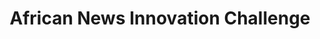 ---
layout: project
title: African News Innovation Challenge

project_name: Data Education and Advocacy
project_image1: /img/project_fellowships01.jpg
project_image2: 
project_image3:
project_image4:
project_image5:
excerpt: |
    Code4SA is proud to be a winner of the African News Innovation Challenge
project_description: |
    <p>At Code4SA, our philosophy is that the only way to create a sustainable open data and citizen engagement movement within South Africa is to create a paradigm shift within thought-leader organisations. Through these organisations we believe that society can be sensitised to the importance of transparency in government and other organisations.</p>
    <p>We are proud to be <a href="http://africannewschallenge.org/2012-winners/">included</a> as one of the winners of the <a href="http://africannewschallenge.org/">2012 African News Innovation Challange</a> to support a pilot project that will attempt to contribute to the development of a South Africa data-driven ecosystem of information producers and consumers.</p>
    
    <p>Our initial experiment is to try to evangelise the use of data within influential media organisations. Following the <a href="http://www.code4kenya.org/">Code4Kenya</a> model, data analysts / fellows are being embedded into host organisations for a period a six months. </p>
    <p>During that period, Fellows are considered to be part of the news team, sitting side-by-side with journalists and attending daily news briefs. They are responsible for identifying opportunities to improve the way news stories are found and disseminated. Typically, they work on a data story with a journalist, produce visualisations, build apis or develop interesting ways of consuming news.</p> 
    <p>Fellows are supported by a CitizenLab manned by techies and a graphic designer. This lab provides the heavy-lifting to implement some of the projects identified by the fellows.</p>
project_whatwechanged: |
    <p>The objective of this project is to allow news organisations to experiment with data-driven journalism without a big initial investment. After this 6 month period, we hope to have created institutional change within host organisations.</p>
    <p>In addition to developing tools, a core function of the embedded fellows will be to promote the creation of teams inside media houses. We believe that long-term sustainability cannot be achieved unless behaviour change takes place. Team relationships will reinforce this change and serve to create internal champions.</p>
    <p>Moreover, we believe that careful selection of organisations can create a "me too" ripple in the industry that will lead to a greater appreciation for how data can be used by journalists to reach their audiences.</p>
    
project_apilink:
---
